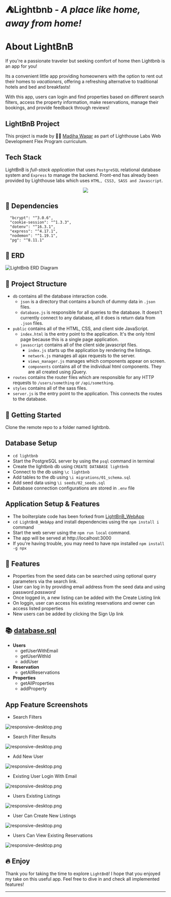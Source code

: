 # :tent:Lightbnb - _A place like home, away from home!_

# About LightBnB
If you're a passionate traveler but seeking comfort of home then Lightbnb is an app for you! 

Its a convenient little app providing homeowners with the option to rent out their homes to _vacationers_, offering a refreshing alternative to traditional hotels and bed and breakfasts!

With this app, users can login and find properties based on different search filters, access the property information, make reservations, manage their bookings, and provide feedback through reviews! 

## LightBnB Project
This project is made by :raising_hand_woman: [Madiha Waqar](https://www.linkedin.com/in/madiha-waqar-a8253827) as part of Lighthouse Labs Web Development Flex Program curriculum. 

## Tech Stack
LightBnB is _full-stack application_ that uses `PostgreSQL` relational database system and `Express` to manage the backend. Front-end has already been provided by Lighthouse labs which uses `HTML, CSS3, SASS and Javascript`. 

<p align="center">
  <a href="https://skillicons.dev">
    <img src="https://skillicons.dev/icons?i=postgres,express,html,css,sass,javascript" />
  </a>
</p>

## :traffic_light: Dependencies
  ```
    "bcrypt": "^3.0.6",
    "cookie-session": "^1.3.3",
    "dotenv": "^16.3.1",
    "express": "^4.17.1",
    "nodemon": "^1.19.1",
    "pg": "^8.11.1"
  ```

## :seedling: ERD
![LightBnb ERD Diagram](./docs/lightbnb_ERD.png)

## :nut_and_bolt: Project Structure
* `db` contains all the database interaction code.
  * `json` is a directory that contains a bunch of dummy data in `.json` files.
  * `database.js` is responsible for all queries to the database. It doesn't currently connect to any database, all it does is return data from `.json` files.
* `public` contains all of the HTML, CSS, and client side JavaScript. 
  * `index.html` is the entry point to the application. It's the only html page because this is a single page application.
  * `javascript` contains all of the client side javascript files.
    * `index.js` starts up the application by rendering the listings.
    * `network.js` manages all ajax requests to the server.
    * `views_manager.js` manages which components appear on screen.
    * `components` contains all of the individual html components. They are all created using jQuery.
* `routes` contains the router files which are responsible for any HTTP requests to `/users/something` or `/api/something`. 
* `styles` contains all of the sass files. 
* `server.js` is the entry point to the application. This connects the routes to the database.

## :triangular_flag_on_post: Getting Started

Clone the remote repo to a folder named lightbnb. 
## Database Setup

  - `cd lightbnb`
  - Start the PostgreSQL server by using the `psql` command in terminal
  - Create the lightbnb db using `CREATE DATABASE lightbnb`
  - Connect to the db using `\c lightbnb`
  - Add tables to the db using `\i migrations/01_schema.sql`
  - Add seed data using `\i seeds/02_seeds.sql`
  - Database connection configurations are stored in `.env` file

## Application Setup & Features
- The boilterplate code has been forked from [LightBnB_WebApp](https://github.com/lighthouse-labs/LightBnB_WebApp)
- `cd LightBnB_WebApp` and install dependencies using the `npm install i` command
- Start the web server using the `npm run local` command. 
- The app will be served at http://localhost:3000
- If you're having trouble, you may need to have npx installed `npm install -g npx`

## :dart: Features
- Properties from the seed data can be searched using optional query parameters via the search link.
- User can log in by providing email address from the seed data and using password _password_
- Once logged in, a new listing can be added with the Create Listing link
- On loggin, user can access his existing reservations and owner can access listed properties
- New users can be added by clicking the Sign Up link

## :books: [database.sql](./db/database.js)
- **Users**
  - getUserWithEmail
  - getUserWithId
  - addUser
- **Reservation**
  - getAllReservations
- **Properties**
  - getAllProperties
  - addProperty
  
## App Feature Screenshots
- Search Filters

![responsive-desktop.png](./docs/Lightbnb_SearchFilters.png)

- Search Filter Results

![responsive-desktop.png](./docs/Lightbnb_SearchResults.png)

- Add New User

![responsive-desktop.png](./docs/Lightbnb_Signup.png)

- Existing User Login With Email

![responsive-desktop.png](./docs/Lightbnb_login.png)

- Users Existing Listings

![responsive-desktop.png](./docs/Lightbnb_Listings.png)

- User Can Create New Listings

![responsive-desktop.png](./docs/Lightbnb_CreateListing.png)

- Users Can View Existing Reservations

![responsive-desktop.png](./docs/Lightbnb_Reservations.png)

## :fire: Enjoy
Thank you for taking the time to explore `LightBnB`! I hope that you enjoyed my take on this useful app. Feel free to dive in and check all implemented features!

------------------------------------------------------------------------------------------------